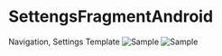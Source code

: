 # SettengsFragmentAndroid
Navigation, Settings Template
![Sample](https://i.imgur.com/KvkvbrOl.png)
![Sample](https://i.imgur.com/gDYG6LCl.png)
